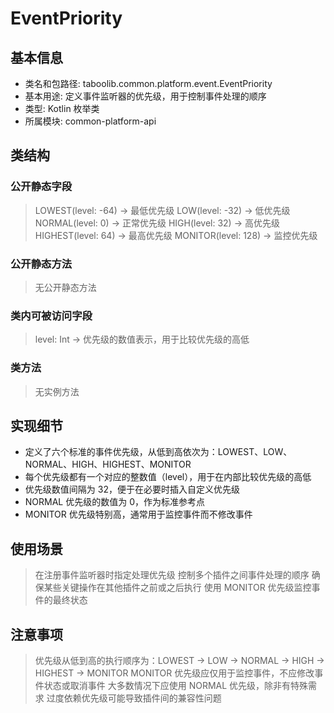 # EventPriority
## 基本信息 
- 类名和包路径: taboolib.common.platform.event.EventPriority
- 基本用途: 定义事件监听器的优先级，用于控制事件处理的顺序
- 类型: Kotlin 枚举类
- 所属模块: common-platform-api

## 类结构 
### 公开静态字段 
> LOWEST(level: -64) -> 最低优先级
> LOW(level: -32) -> 低优先级
> NORMAL(level: 0) -> 正常优先级
> HIGH(level: 32) -> 高优先级
> HIGHEST(level: 64) -> 最高优先级
> MONITOR(level: 128) -> 监控优先级

### 公开静态方法 
> 无公开静态方法

### 类内可被访问字段 
> level: Int -> 优先级的数值表示，用于比较优先级的高低

### 类方法
> 无实例方法

## 实现细节
- 定义了六个标准的事件优先级，从低到高依次为：LOWEST、LOW、NORMAL、HIGH、HIGHEST、MONITOR
- 每个优先级都有一个对应的整数值（level），用于在内部比较优先级的高低
- 优先级数值间隔为 32，便于在必要时插入自定义优先级
- NORMAL 优先级的数值为 0，作为标准参考点
- MONITOR 优先级特别高，通常用于监控事件而不修改事件

## 使用场景 
> 在注册事件监听器时指定处理优先级
> 控制多个插件之间事件处理的顺序
> 确保某些关键操作在其他插件之前或之后执行
> 使用 MONITOR 优先级监控事件的最终状态

## 注意事项 
> 优先级从低到高的执行顺序为：LOWEST -> LOW -> NORMAL -> HIGH -> HIGHEST -> MONITOR
> MONITOR 优先级应仅用于监控事件，不应修改事件状态或取消事件
> 大多数情况下应使用 NORMAL 优先级，除非有特殊需求
> 过度依赖优先级可能导致插件间的兼容性问题
